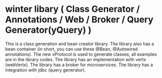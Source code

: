 # winter libary ( Class Generator / Annotations / Web / Broker / Query Generator(yQuery) )

This is a class generation and bean creator library. The library also has a bean container (in short, you can use these @Bean, @Autowired annotations). The new xProtocol is used to generate classes, all examples are in the library codes.
The library has an implementation with vertx (webVertx).
The library has a broker for microservices.
The library has a integration with jdbc (query generator).
